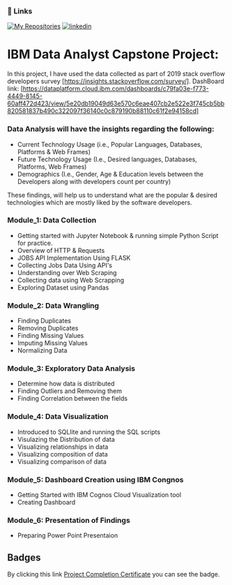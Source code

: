 
### 🔗 Links
[![My Repositories](https://img.shields.io/badge/my_portfolio-000?style=for-the-badge&logo=ko-fi&logoColor=white)](https://github.com/Manikyala-Rao-Cherukuri)
[![linkedin](https://img.shields.io/badge/linkedin-0A66C2?style=for-the-badge&logo=linkedin&logoColor=white)](https://www.linkedin.com/in/manikyala-rao-cherukuri-b72a5793/)



# IBM Data Analyst Capstone Project:
In this project, I have used the data collected as part of 2019 stack overflow developers survey [https://insights.stackoverflow.com/survey/].
DashBoard link: [https://dataplatform.cloud.ibm.com/dashboards/c79fa03e-f773-4449-8145-60aff472d423/view/5e20db19049d63e570c6eae407cb2e522e3f745cb5bb820581837b490c322097f36140c0c879190b88110c61f2e94158cd]

### Data Analysis will have the insights regarding the following:
- Current Technology Usage (i.e., Popular Languages, Databases, Platforms & Web Frames)
- Future Technology Usage (I.e., Desired languages, Databases, Platforms, Web Frames)
- Demographics (I.e., Gender, Age & Education levels between the Developers along with developers count per country)

These findings, will help us to understand what are the popular & desired technologies which are mostly liked by the software developers.

### Module_1: Data Collection
- Getting started with Jupyter Notebook & running simple Python Script for practice.
- Overview of HTTP & Requests
- JOBS API Implementation Using FLASK
- Collecting Jobs Data Using API's
- Understanding over Web Scraping 
- Collecting data using Web Scrapping
- Exploring Dataset using Pandas

### Module_2: Data Wrangling
- Finding Duplicates
- Removing Duplicates
- Finding Missing Values
- Imputing Missing Values
- Normalizing Data

### Module_3: Exploratory Data Analysis
- Determine how data is distributed
- Finding Outliers and Removing them
- Finding Correlation between the fields

### Module_4: Data Visualization
- Introduced to SQLlite and running the SQL scripts
- Visulazing the Distribution of data
- Visualizing relationships in data
- Visualizing composition of data
- Visualizing comparison of data
### Module_5: Dashboard Creation using IBM Congnos
- Getting Started with IBM Cognos Cloud Visualization tool
- Creating Dashboard

### Module_6: Presentation of Findings
- Preparing Power Point Presentaion 








## Badges
By clicking this link
[Project Completion Certificate](https://www.credly.com/badges/7eba9a61-0be5-4f60-a6f8-2a8be2a22b2c)
you can see the badge.
